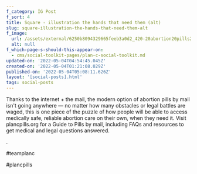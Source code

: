 ```yaml
---
f_category: IG Post
f_sort: 4
title: Square - illustration the hands that need them (alt)
slug: square-illustration-the-hands-that-need-them-alt
f_image:
  url: /assets/external/6250b8094329665feeb3a0d2_420-20abortion20pills20belong.jpg
  alt: null
f_which-page-s-should-this-appear-on:
  - cms/social-toolkit-pages/plan-c-social-toolkit.md
updated-on: '2022-05-04T04:54:45.045Z'
created-on: '2022-05-04T01:21:08.029Z'
published-on: '2022-05-04T05:08:11.626Z'
layout: '[social-posts].html'
tags: social-posts
---
```


Thanks to the internet + the mail, the modern option of abortion pills by mail isn't going anywhere — no matter how many obstacles or legal battles are waged, this is one piece of the puzzle of how people will be able to access medically safe, reliable abortion care on their own, when they need it. Visit plancpills.org for a Guide to Pills by mail, including FAQs and resources to get medical and legal questions answered.

.

#teamplanc

#plancpills
